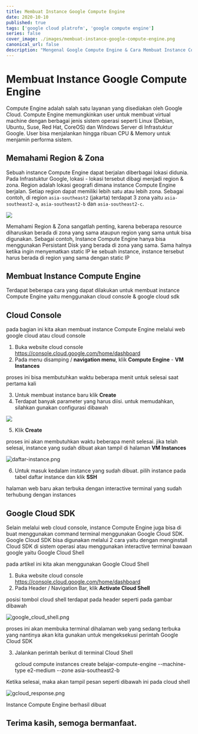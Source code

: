 ```yaml
---
title: Membuat Instance Google Compute Engine
date: 2020-10-10
published: true
tags: ['google cloud platrofm', 'google compute engine']
series: false
cover_image: ./images/membuat-instance-google-compute-engine.png
canonical_url: false
description: "Mengenal Google Compute Engine & Cara Membuat Instance Compute Engine"
---
```


# Membuat Instance Google Compute Engine

Compute Engine adalah salah satu layanan yang disediakan oleh Google Cloud.  Compute Engine memungkinkan user untuk membuat virtual machine dengan berbagai jenis sistem operasi seperti Linux (Debian, Ubuntu, Suse, Red Hat, CoreOS) dan Windows Server di Infrastuktur Google.  User bisa menjalankan hingga ribuan CPU & Memory untuk menjamin performa sistem. 


## Memahami Region & Zona

Sebuah instance Compute Engine dapat berjalan diberbagai lokasi didunia. Pada Infrastuktur Google, lokasi - lokasi tersebut dibagi menjadi region & zona. Region adalah lokasi geografi dimana instance Compute Engine berjalan. Setiap region dapat memiliki lebih satu atau lebih zona. Sebagai contoh, di region `asia-southeast2` (jakarta) terdapat 3 zona yaitu `asia-southeast2-a`, `asia-southeast2-b` dan `asia-southeast2-c`.

<img src='https://cdn.qwiklabs.com/BErmNT8ZIzd5yqxO0lEJj8lAlKT3jKC%2BtI%2Byj3OSKDA%3D' style="margin: auto;max-width: fit-content;">


Memahami Region & Zona sangatlah penting, karena beberapa resource diharuskan berada di zona yang sama ataupun region yang sama untuk bisa digunakan. Sebagai contoh, Instance Compute Engine hanya bisa menggunakan Persistant Disk yang berada di zona yang sama. Sama halnya ketika ingin menyematkan static IP ke sebuah instance, instance tersebut harus berada di region yang sama dengan static IP



## Membuat Instance Compute Engine

Terdapat beberapa cara yang dapat dilakukan untuk membuat instance Compute Engine yaitu menggunakan cloud console & google cloud sdk


## Cloud Console

pada bagian ini kita akan membuat instance Compute Engine melalui web google cloud atau cloud console


1. Buka website cloud console https://console.cloud.google.com/home/dashboard
2. Pada menu disamping / **navigation menu**, klik **Compute Engine** - **VM Instances**

proses ini bisa membutuhkan waktu beberapa menit untuk selesai saat pertama kali

3. Untuk membuat instance baru klik **Create**
4. Terdapat banyak parameter yang harus diisi. untuk memudahkan, silahkan gunakan configurasi dibawah


<img src='https://miro.medium.com/max/700/1*zYpX3vuWWuxDOIIsnGB38A.png' style="margin: auto;max-width: fit-content;">


5. Klik **Create**

proses ini akan membutuhkan waktu beberapa menit selesai. jika telah selesai, instance yang sudah dibuat akan tampil di halaman **VM Instances**

![daftar-instance.png](https://paper-attachments.dropbox.com/s_46070C4CFA776435DED056AA2BDD61B32630AD09211602FD03DC99B6E7E3DCC8_1606022096824_screenshot-console.cloud.google.com-2020.11.22-12_14_32.png)

6. Untuk masuk kedalam instance yang sudah dibuat. pilih instance pada tabel daftar instance dan klik **SSH**

halaman web baru akan terbuka dengan interactive terminal yang sudah terhubung dengan instances


## Google Cloud SDK

Selain melalui web cloud console, instance Compute Engine juga bisa di buat menggunakan command terminal menggunakan Google Cloud SDK. 
Google Cloud SDK bisa digunakan melalui 2 cara yaitu dengan menginstall Cloud SDK di sistem operasi atau menggunakan interactive terminal bawaan google yaitu Google Cloud Shell

pada artikel ini kita akan menggunakan Google Cloud Shell


1. Buka website cloud console https://console.cloud.google.com/home/dashboard
2. Pada Header / Navigation Bar, klik **Activate Cloud Shell**

posisi tombol cloud shell terdapat pada header seperti pada gambar dibawah

![google_cloud_shell.png](https://paper-attachments.dropbox.com/s_46070C4CFA776435DED056AA2BDD61B32630AD09211602FD03DC99B6E7E3DCC8_1606021390735_screenshot-console.cloud.google.com-2020.11.22-12_01_10.png)


proses ini akan membuka terminal dihalaman web yang sedang terbuka yang nantinya akan kita gunakan untuk mengeksekusi perintah Google Cloud SDK

3. Jalankan perintah berikut di terminal Cloud Shell 


    gcloud compute instances create belajar-compute-engine --machine-type  e2-medium --zone asia-southeast2-b

Ketika selesai, maka akan tampil pesan seperti dibawah ini pada cloud shell

![gcloud_response.png](https://paper-attachments.dropbox.com/s_46070C4CFA776435DED056AA2BDD61B32630AD09211602FD03DC99B6E7E3DCC8_1606022011826_Screenshot+from+2020-11-22+12-13-18.png)


Instance Compute Engine berhasil dibuat


## **Terima kasih, semoga bermanfaat.**


